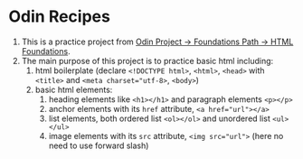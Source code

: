 # Odin Recipes
1. This is a practice project from [Odin Project -> Foundations Path -> HTML Foundations](https://www.theodinproject.com/paths/foundations/courses/foundations/lessons/recipes).
2. The main purpose of this project is to practice basic html including:
    1. html boilerplate (declare `<!DOCTYPE html>`, `<html>`, `<head>` with `<title>` and `<meta charset="utf-8>`, `<body>`)
    2. basic html elements:
        1. heading elements like `<h1></h1>` and paragraph elements `<p></p>`
        2. anchor elements with its `href` attribute, `<a href="url"></a>`
        3. list elements, both ordered list `<ol></ol>` and unordered list `<ul></ul>`
        4. image elements with its `src` attribute, `<img src="url">` (here no need to use forward slash)
